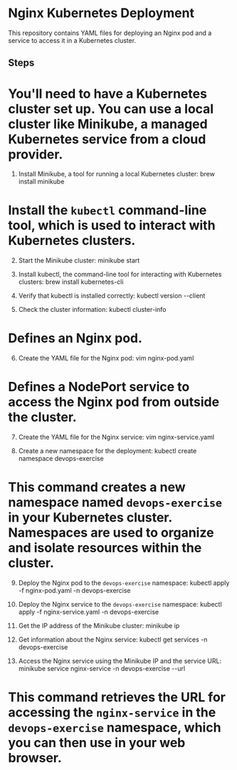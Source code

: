 # Nginx Kubernetes Deployment

This repository contains YAML files for deploying an Nginx pod and a service to access it in a Kubernetes cluster.

## Steps

# You'll need to have a Kubernetes cluster set up. You can use a local cluster like Minikube, a managed Kubernetes service from a cloud provider.

1. Install Minikube, a tool for running a local Kubernetes cluster:
     brew install minikube

# Install the `kubectl` command-line tool, which is used to interact with Kubernetes clusters.

2. Start the Minikube cluster:
     minikube start
   
3. Install kubectl, the command-line tool for interacting with Kubernetes clusters:
     brew install kubernetes-cli

4. Verify that kubectl is installed correctly:
     kubectl version --client
  
5. Check the cluster information:
     kubectl cluster-info

# Defines an Nginx pod.

6. Create the YAML file for the Nginx pod:
     vim nginx-pod.yaml

# Defines a NodePort service to access the Nginx pod from outside the cluster.

7. Create the YAML file for the Nginx service:
     vim nginx-service.yaml

8. Create a new namespace for the deployment:
     kubectl create namespace devops-exercise

# This command creates a new namespace named `devops-exercise` in your Kubernetes cluster. Namespaces are used to organize and isolate resources within the cluster.

9. Deploy the Nginx pod to the `devops-exercise` namespace:
     kubectl apply -f nginx-pod.yaml -n devops-exercise
 
10. Deploy the Nginx service to the `devops-exercise` namespace:
       kubectl apply -f nginx-service.yaml -n devops-exercise

11. Get the IP address of the Minikube cluster:
       minikube ip

12. Get information about the Nginx service:
       kubectl get services -n devops-exercise

13. Access the Nginx service using the Minikube IP and the service URL:
      minikube service nginx-service -n devops-exercise --url
    
# This command retrieves the URL for accessing the `nginx-service` in the `devops-exercise` namespace, which you can then use in your web browser.
